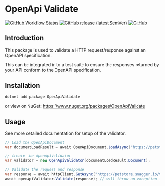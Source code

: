 # OpenApi Validate

[![GitHub Workflow Status](https://img.shields.io/github/actions/workflow/status/AButler/openapi-validate/main.yaml)](https://github.com/AButler/openapi-validate/actions/workflows/main.yaml)
[![GitHub release (latest SemVer)](https://img.shields.io/github/v/release/AButler/openapi-validate?include_prereleases)](https://github.com/AButler/openapi-validate/releases)
[![GitHub](https://img.shields.io/github/license/AButler/openapi-validate)](https://github.com/AButler/openapi-validate/blob/main/LICENSE)

## Introduction

This package is used to validate a HTTP request/response against an OpenAPI specification.

This can be integrated in to a test suite to ensure the responses returned by your API conform to the OpenAPI specification.

## Installation

```bash
dotnet add package OpenApiValidate
```

or view on NuGet: https://www.nuget.org/packages/OpenApiValidate

## Usage

See more detailed documentation for setup of the validator.

```csharp
// Load the OpenApiDocument
var documentLoadResult = await OpenApiDocument.LoadAsync("https://petstore.swagger.io/v2/swagger.json");

// Create the OpenApiValidator
var validator = new OpenApiValidator(documentLoadResult.Document);

// Validate the request and response
var response = await httpClient.GetAsync("https://petstore.swagger.io/v2/store/inventory");
await openApiValidator.Validate(response); // will throw an exception if fails validation
```
